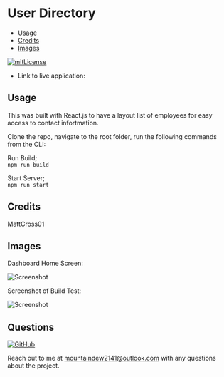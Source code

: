 # User Directory

* [Usage](#usage)
* [Credits](#credits)
* [Images](#images)

[![mitLicense](https://img.shields.io/badge/license-MIT-green?style=plastic)](https://choosealicense.com/licenses/bsd-3-clause/)


- Link to live application: 

## Usage 
This was built with React.js to have a layout list of employees for easy access to contact infortmation. 

Clone the repo, navigate to the root folder, run the following commands from the CLI:     

Run Build;   
`npm run build`     

Start Server;     
`npm run start`     

## Credits 

MattCross01 

## Images

Dashboard Home Screen: 

![Screenshot](https://i.ibb.co/gtDJdLq/homepage.png)

Screenshot of Build Test: 

![Screenshot](https://i.ibb.co/3pyQWLr/build.png)

## Questions

  [![GitHub](https://img.shields.io/badge/My%20GitHub-Click%20Me!-blueviolet?style=plastic&logo=GitHub)](https://github.com/MattCross01)

  Reach out to me at mountaindew2141@outlook.com with any questions about the project.